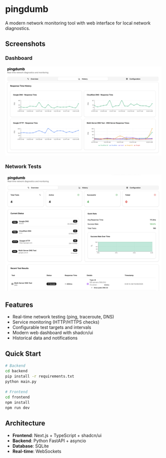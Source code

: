 # pingdumb

A modern network monitoring tool with web interface for local network diagnostics.

## Screenshots

### Dashboard
![Dashboard](dashboard.png)

### Network Tests
![Network Tests](network-tests.png)

## Features
- Real-time network testing (ping, traceroute, DNS)
- Service monitoring (HTTP/HTTPS checks)
- Configurable test targets and intervals
- Modern web dashboard with shadcn/ui
- Historical data and notifications

## Quick Start
```bash
# Backend
cd backend
pip install -r requirements.txt
python main.py

# Frontend
cd frontend
npm install
npm run dev
```

## Architecture
- **Frontend**: Next.js + TypeScript + shadcn/ui
- **Backend**: Python FastAPI + asyncio
- **Database**: SQLite
- **Real-time**: WebSockets
